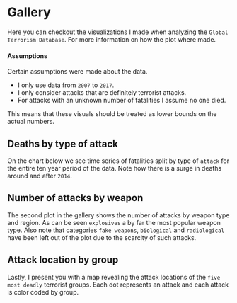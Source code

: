 # Gallery
Here you can checkout the visualizations I made when analyzing the `Global Terrorism Database`.
For more information on how the plot where made.

#### Assumptions
Certain assumptions were made about the data.

* I only use data from `2007` to `2017`.
* I only consider attacks that are definitely terrorist attacks.
* For attacks with an unknown number of fatalities I assume no one died.

This means that these visuals should be treated as lower bounds on the actual numbers.

## Deaths by type of attack
On the chart below we see time series of fatalities split by type of `attack` for the entire ten year period of the data. Note how there is a surge in deaths around and after `2014`.

## Number of attacks by weapon
The second plot in the gallery shows the number of attacks by weapon type and region. As can be seen `explosives` a by far the most popular weapon type. Also note that categories `fake weapons`, `biological` and `radiological` have been left out of the plot due to the scarcity of such attacks.


## Attack location by group
Lastly, I present you with a map revealing the attack locations of the `five most deadly` terrorist groups. Each dot represents an attack and each attack is color coded by group.


